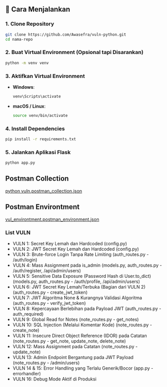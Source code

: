 ## 🚀 Cara Menjalankan

### 1. Clone Repository

```bash
git clone https://github.com/Awasefra/vuln-python.git
cd nama-repo
```

### 2. Buat Virtual Environment (Opsional tapi Disarankan)

```bash
python -m venv venv
```

### 3. Aktifkan Virtual Environment

- **Windows**:
  ```bash
  venv\Scripts\activate
  ```

- **macOS / Linux**:
  ```bash
  source venv/bin/activate
  ```

### 4. Install Dependencies

```bash
pip install -r requirements.txt
```

### 5. Jalankan Aplikasi Flask

```bash
python app.py
```
## Postman Collection
[python vuln.postman_collection.json](https://github.com/user-attachments/files/20456122/python.vuln.postman_collection.json)

## Postman Environtment
[vul_environtment.postman_environment.json](https://github.com/user-attachments/files/20456138/vul_environtment.postman_environment.json)

### List VULN
- VULN 1: Secret Key Lemah dan Hardcoded (config.py)
- VULN 2: JWT Secret Key Lemah dan Hardcoded (config.py)
- VULN 3: Brute-force Login Tanpa Rate Limiting (auth_routes.py - /auth/login)
- VULN 4: Mass Assignment pada is_admin (models.py, auth_routes.py - /auth/register, /api/admin/users)
- VULN 5: Sensitive Data Exposure (Password Hash di User.to_dict) (models.py, auth_routes.py - /auth/profile, /api/admin/users)
- VULN 6: JWT Secret Key Lemah/Terbuka (Bagian dari VULN 2) (auth_routes.py - create_jwt_token)
- VULN 7: JWT Algoritma None & Kurangnya Validasi Algoritma (auth_routes.py - verify_jwt_token)
- VULN 8: Kepercayaan Berlebihan pada Payload JWT (auth_routes.py - auth_required)
- VULN 9: Global Read for Notes (note_routes.py - get_notes)
- VULN 10: SQL Injection (Melalui Komentar Kode) (note_routes.py - create_note)
- VULN 11: Insecure Direct Object Reference (IDOR) pada Catatan (note_routes.py - get_note, update_note, delete_note)
- VULN 12: Mass Assignment pada Catatan (note_routes.py - update_note)
- VULN 13: Admin Endpoint Bergantung pada JWT Payload (note_routes.py - /admin/users)
- VULN 14 & 15: Error Handling yang Terlalu Generik/Bocor (app.py - errorhandler)
- VULN 16: Debug Mode Aktif di Produksi
